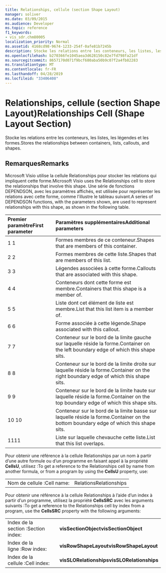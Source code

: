 ```yaml
---
title: Relationships, cellule (section Shape Layout)
manager: soliver
ms.date: 03/09/2015
ms.audience: Developer
ms.topic: reference
f1_keywords:
- vis_sdr.chm80005
localization_priority: Normal
ms.assetid: 4168cd98-9674-1233-254f-0afe81b7245b
description: Stocke les relations entre les conteneurs, les listes, les légendes et les formes.
ms.openlocfilehash: b270366fe1045aea3d628150c82e7fd798fa21df
ms.sourcegitcommit: 8657170d071f9bcf680aba50b9c07f2a4fb82283
ms.translationtype: MT
ms.contentlocale: fr-FR
ms.lasthandoff: 04/28/2019
ms.locfileid: "33406408"
---
```

# <a name="relationships-cell-shape-layout-section"></a><span data-ttu-id="bc744-103">Relationships, cellule (section Shape Layout)</span><span class="sxs-lookup"><span data-stu-id="bc744-103">Relationships Cell (Shape Layout Section)</span></span>

<span data-ttu-id="bc744-104">Stocke les relations entre les conteneurs, les listes, les légendes et les formes.</span><span class="sxs-lookup"><span data-stu-id="bc744-104">Stores the relationships between containers, lists, callouts, and shapes.</span></span> 
  
## <a name="remarks"></a><span data-ttu-id="bc744-105">Remarques</span><span class="sxs-lookup"><span data-stu-id="bc744-105">Remarks</span></span>

 <span data-ttu-id="bc744-106">Microsoft Visio utilise la cellule Relationships pour stocker les relations qui impliquent cette forme.</span><span class="sxs-lookup"><span data-stu-id="bc744-106">Microsoft Visio uses the Relationships cell to store the relationships that involve this shape.</span></span> <span data-ttu-id="bc744-107">Une série de fonctions DEPENDSON, avec les paramètres affichés, est utilisée pour représenter les relations avec cette forme, comme l’illustre le tableau suivant.</span><span class="sxs-lookup"><span data-stu-id="bc744-107">A series of DEPENDSON functions, with the parameters shown, are used to represent relationships with this shape, as shown in the following table.</span></span> 
  
|<span data-ttu-id="bc744-108">**Premier paramètre**</span><span class="sxs-lookup"><span data-stu-id="bc744-108">**First parameter**</span></span>|<span data-ttu-id="bc744-109">**Paramètres supplémentaires**</span><span class="sxs-lookup"><span data-stu-id="bc744-109">**Additional parameters**</span></span>|
|:-----|:-----|
|<span data-ttu-id="bc744-110">1 </span><span class="sxs-lookup"><span data-stu-id="bc744-110">1</span></span>  <br/> |<span data-ttu-id="bc744-111">Formes membres de ce conteneur.</span><span class="sxs-lookup"><span data-stu-id="bc744-111">Shapes that are members of this container.</span></span>  <br/> |
|<span data-ttu-id="bc744-112">2 </span><span class="sxs-lookup"><span data-stu-id="bc744-112">2</span></span>  <br/> |<span data-ttu-id="bc744-113">Formes membres de cette liste.</span><span class="sxs-lookup"><span data-stu-id="bc744-113">Shapes that are members of this list.</span></span>  <br/> |
|<span data-ttu-id="bc744-114">3 </span><span class="sxs-lookup"><span data-stu-id="bc744-114">3</span></span>  <br/> |<span data-ttu-id="bc744-115">Légendes associées à cette forme.</span><span class="sxs-lookup"><span data-stu-id="bc744-115">Callouts that are associated with this shape.</span></span>  <br/> |
|<span data-ttu-id="bc744-116">4 </span><span class="sxs-lookup"><span data-stu-id="bc744-116">4</span></span>  <br/> |<span data-ttu-id="bc744-117">Conteneurs dont cette forme est membre.</span><span class="sxs-lookup"><span data-stu-id="bc744-117">Containers that this shape is a member of.</span></span>  <br/> |
|<span data-ttu-id="bc744-118">5 </span><span class="sxs-lookup"><span data-stu-id="bc744-118">5</span></span>  <br/> |<span data-ttu-id="bc744-119">Liste dont cet élément de liste est membre.</span><span class="sxs-lookup"><span data-stu-id="bc744-119">List that this list item is a member of.</span></span>  <br/> |
|<span data-ttu-id="bc744-120">6 </span><span class="sxs-lookup"><span data-stu-id="bc744-120">6</span></span>  <br/> |<span data-ttu-id="bc744-121">Forme associée à cette légende.</span><span class="sxs-lookup"><span data-stu-id="bc744-121">Shape associated with this callout.</span></span>  <br/> |
|<span data-ttu-id="bc744-122">7 </span><span class="sxs-lookup"><span data-stu-id="bc744-122">7</span></span>  <br/> |<span data-ttu-id="bc744-123">Conteneur sur le bord de la limite gauche sur laquelle réside la forme.</span><span class="sxs-lookup"><span data-stu-id="bc744-123">Container on the left boundary edge of which this shape sits.</span></span>  <br/> |
|<span data-ttu-id="bc744-124">8 </span><span class="sxs-lookup"><span data-stu-id="bc744-124">8</span></span>  <br/> |<span data-ttu-id="bc744-125">Conteneur sur le bord de la limite droite sur laquelle réside la forme.</span><span class="sxs-lookup"><span data-stu-id="bc744-125">Container on the right boundary edge of which this shape sits.</span></span>  <br/> |
|<span data-ttu-id="bc744-126">9 </span><span class="sxs-lookup"><span data-stu-id="bc744-126">9</span></span>  <br/> |<span data-ttu-id="bc744-127">Conteneur sur le bord de la limite haute sur laquelle réside la forme.</span><span class="sxs-lookup"><span data-stu-id="bc744-127">Container on the top boundary edge of which this shape sits.</span></span>  <br/> |
|<span data-ttu-id="bc744-128">10 </span><span class="sxs-lookup"><span data-stu-id="bc744-128">10</span></span>  <br/> |<span data-ttu-id="bc744-129">Conteneur sur le bord de la limite basse sur laquelle réside la forme.</span><span class="sxs-lookup"><span data-stu-id="bc744-129">Container on the bottom boundary edge of which this shape sits.</span></span>  <br/> |
|<span data-ttu-id="bc744-130">11</span><span class="sxs-lookup"><span data-stu-id="bc744-130">11</span></span>  <br/> |<span data-ttu-id="bc744-131">Liste sur laquelle chevauche cette liste.</span><span class="sxs-lookup"><span data-stu-id="bc744-131">List that this list overlaps.</span></span>  <br/> |
   
<span data-ttu-id="bc744-132">Pour obtenir une référence à la cellule Relationships par un nom à partir d’une autre formule ou d’un programme en faisant appel à la propriété **CellsU**, utilisez :</span><span class="sxs-lookup"><span data-stu-id="bc744-132">To get a reference to the Relationships cell by name from another formula, or from a program by using the **CellsU** property, use:</span></span> 
  
|||
|:-----|:-----|
|<span data-ttu-id="bc744-133">Nom de cellule :</span><span class="sxs-lookup"><span data-stu-id="bc744-133">Cell name:</span></span>  <br/> |<span data-ttu-id="bc744-134">Relations</span><span class="sxs-lookup"><span data-stu-id="bc744-134">Relationships</span></span>  <br/> |
   
<span data-ttu-id="bc744-135">Pour obtenir une référence à la cellule Relationships à l’aide d’un index à partir d’un programme, utilisez la propriété **CellsSRC** avec les arguments suivants :</span><span class="sxs-lookup"><span data-stu-id="bc744-135">To get a reference to the Relationships cell by index from a program, use the **CellsSRC** property with the following arguments:</span></span> 
  
|||
|:-----|:-----|
|<span data-ttu-id="bc744-136">Index de la section :</span><span class="sxs-lookup"><span data-stu-id="bc744-136">Section index:</span></span>  <br/> |<span data-ttu-id="bc744-137">**visSectionObject**</span><span class="sxs-lookup"><span data-stu-id="bc744-137">**visSectionObject**</span></span> <br/> |
|<span data-ttu-id="bc744-138">Index de la ligne :</span><span class="sxs-lookup"><span data-stu-id="bc744-138">Row index:</span></span>  <br/> |<span data-ttu-id="bc744-139">**visRowShapeLayout**</span><span class="sxs-lookup"><span data-stu-id="bc744-139">**visRowShapeLayout**</span></span> <br/> |
|<span data-ttu-id="bc744-140">Index de la cellule :</span><span class="sxs-lookup"><span data-stu-id="bc744-140">Cell index:</span></span>  <br/> |<span data-ttu-id="bc744-141">**visSLORelationships**</span><span class="sxs-lookup"><span data-stu-id="bc744-141">**visSLORelationships**</span></span> <br/> |
   

